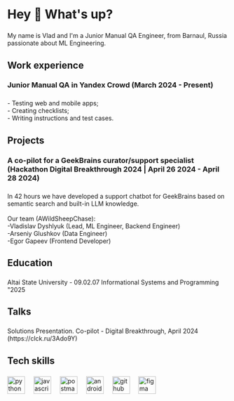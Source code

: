 <h1 align="left">Hey 👋 What's up?</h1>

###

<p align="left">My name is Vlad and I'm a Junior Manual QA Engineer, from Barnaul, Russia passionate about ML Engineering.</p>

###

<h2 align="left">Work experience</h2>

###

<h3 align="left">Junior Manual QA in Yandex Crowd (March 2024 - Present)</h3>

###
<p align="left">- Testing web and mobile apps;<br>- Creating checklists;<br>- Writing instructions and test cases.</p>

###

<h2 align="left">Projects</h2>

###

<h3 align="left">A co-pilot for a GeekBrains curator/support specialist (Hackathon Digital Breakthrough 2024 | April 26 2024 -  April 28 2024)</h3>

###

<p align="left">In 42 hours we have developed a support chatbot for GeekBrains based on semantic search and built-in LLM knowledge.<br><br>Our team (AWildSheepChase):<br>-Vladislav Dyshlyuk (Lead, ML Engineer, Backend Engineer)<br>-Arseniy Glushkov (Data Engineer)<br>-Egor Gapeev (Frontend Developer)</p>

###

<h2 align="left">Education</h2>

###

<p align="left">Altai State University - 09.02.07 Informational Systems and Programming  "2025</p>

###

<h2 align="left">Talks</h2>

###

<p align="left">Solutions Presentation. Co-pilot - Digital Breakthrough, April 2024 (https://clck.ru/3Ado9Y)</p>

###

<h2 align="left">Tech skills</h2>

###

<div align="left">
  <img src="https://cdn.jsdelivr.net/gh/devicons/devicon/icons/python/python-original.svg" height="40" alt="python logo"  />
  <img width="12" />
  <img src="https://cdn.jsdelivr.net/gh/devicons/devicon/icons/javascript/javascript-original.svg" height="40" alt="javascript logo"  />
  <img width="12" />
  <img src="https://skillicons.dev/icons?i=postman" height="40" alt="postman logo"  />
  <img width="12" />
  <img src="https://skillicons.dev/icons?i=androidstudio" height="40" alt="androidstudio logo"  />
  <img width="12" />
  <img src="https://skillicons.dev/icons?i=github" height="40" alt="github logo"  />
  <img width="12" />
  <img src="https://skillicons.dev/icons?i=figma" height="40" alt="figma logo"  />
</div>

###
